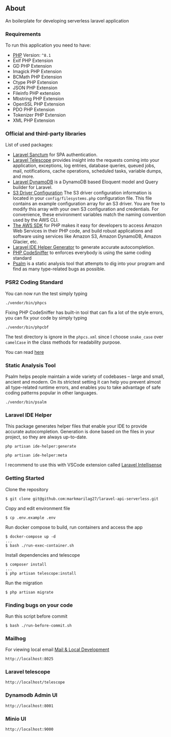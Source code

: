 ## About
An boilerplate for developing serverless laravel application

### Requirements
To run this application you need to have:
- [PHP](https://www.php.net/releases/8.1/en.php) Version: `^8.1`
- Exif PHP Extension
- GD PHP Extension
- Imagick PHP Extension
- BCMath PHP Extension
- Ctype PHP Extension
- JSON PHP Extension
- Fileinfo PHP extension
- Mbstring PHP Extension
- OpenSSL PHP Extension
- PDO PHP Extension
- Tokenizer PHP Extension
- XML PHP Extension


### Official and third-party libraries
List of used packages:

- [Laravel Sanctum](https://laravel.com/docs/9.x/sanctum) for SPA authentication.
- [Laravel Telescope](https://laravel.com/docs/9.x/telescope) provides insight into the requests coming into your application, exceptions, log entries, database queries, queued jobs, mail, notifications, cache operations, scheduled tasks, variable dumps, and more.
- [Laravel DynamoDB](https://github.com/kitar/laravel-dynamodb) is a DynamoDB based Eloquent model and Query builder for Laravel.
- [S3 Driver Configuration](https://laravel.com/docs/9.x/filesystem#s3-driver-configuration) The S3 driver configuration information is located in your `config/filesystems.php` configuration file. This file contains an example configuration array for an S3 driver. You are free to modify this array with your own S3 configuration and credentials. For convenience, these environment variables match the naming convention used by the AWS CLI.
- [The AWS SDK](https://github.com/aws/aws-sdk-php) for PHP makes it easy for developers to access Amazon Web Services in their PHP code, and build robust applications and software using services like Amazon S3, Amazon DynamoDB, Amazon Glacier, etc.
- [Laravel IDE Helper Generator](https://github.com/barryvdh/laravel-ide-helper) to generate accurate autocompletion.
- [PHP CodeSniffer](https://github.com/squizlabs/PHP_CodeSniffer) to enforces everybody is using the same coding standard
- [Psalm](https://psalm.dev/docs/) is a static analysis tool that attempts to dig into your program and find as many type-related bugs as possible.


### PSR2 Coding Standard
You can now run the test simply typing
<pre><code>./vendor/bin/phpcs</code></pre>
Fixing PHP CodeSniffer has built-in tool that can fix a lot of the style errors, you can fix your code by simply typing
<pre><code>./vendor/bin/phpcbf</code></pre>

The test directory is ignore in the `phpcs.xml` since I choose `snake_case` over `camelCase` in the class methods for readability purpose.

You can read [here](https://laravel.com/docs/master/contributions#coding-style)

### Static Analysis Tool
Psalm helps people maintain a wide variety of codebases – large and small, ancient and modern. On its strictest setting it can help you prevent almost all type-related runtime errors, and enables you to take advantage of safe coding patterns popular in other languages.
<pre><code>./vendor/bin/psalm</code></pre>

### Laravel IDE Helper
This package generates helper files that enable your IDE to provide accurate autocompletion. Generation is done based on the files in your project, so they are always up-to-date.
<pre><code>php artisan ide-helper:generate</code></pre>
<pre><code>php artisan ide-helper:meta</code></pre>
I recommend to use this with VSCode extension called [Laravel Intellisense](https://marketplace.visualstudio.com/items?itemName=mohamedbenhida.laravel-intellisense)

### Getting Started
Clone the repository
```
$ git clone git@github.com:markmarilag27/laravel-api-serverless.git
```
Copy and edit environment file
```
$ cp .env.example .env
```
Run docker compose to build, run containers and access the app
```
$ docker-compose up -d
...
$ bash ./run-exec-container.sh
```
Install dependencies and telescope
```
$ composer install
...
$ php artisan telescope:install
```
Run the migration
```
$ php artisan migrate
```
### Finding bugs on your code
Run this script before commit
```
$ bash ./run-before-commit.sh
```
### Mailhog
For viewing local email [Mail & Local Development](https://laravel.com/docs/9.x/mail#mail-and-local-development)
```
http://localhost:8025
```
### Laravel telescope
```
http://localhost/telescope
```
### Dynamodb Admin UI
```
http://localhost:8001
```
### Minio UI
```
http://localhost:9000
```
